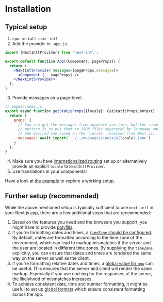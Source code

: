 # Installation

## Typical setup

1. `npm install next-intl`
2. Add the provider in `_app.js`.
```jsx
import {NextIntlProvider} from 'next-intl';

export default function App({Component, pageProps}) {
  return (
    <NextIntlProvider messages={pageProps.messages}>
      <Component {...pageProps} />
    </NextIntlProvider>
  );
}
```
3. Provide messages on a page-level.
```js
// pages/index.js
export async function getStaticProps({locale}: GetStaticPropsContext) {
  return {
    props: {
      // You can get the messages from anywhere you like, but the recommended
      // pattern is to put them in JSON files separated by language and read 
      // the desired one based on the `locale` received from Next.js. 
      messages: await import(`../../messages/index/${locale}.json`)
    }
  };
}
```
4. Make sure you have [internationalized routing](https://nextjs.org/docs/advanced-features/i18n-routing) set up or alternatively provide an explicit `locale` to `NextIntlProvider`.
5. Use translations in your components!

Have a look at [the example](../packages/example) to explore a working setup.

## Further setup (recommended)

While the above mentioned setup is typically sufficient to use `next-intl` in your Next.js app, there are a few additional steps that are recommended:

1. Based on the features you need and the browsers you support, you might have to provide [polyfills](https://formatjs.io/docs/polyfills).
2. If you're formatting dates and times, a [`timeZone` should be configured](./usage.md#time-zones). By default, dates are formatted according to the time zone of the environment, which can lead to markup mismatches if the server and the user are located in different time zones. By supplying the `timeZone` explicitly, you can ensure that dates and times are rendered the same way on the server as well as the client.
3. If you're formatting relative dates and times, a [global value for `now`](./usage.md#formatRelativeTime) can be useful. This ensures that the server and client will render the same markup. Especially if you use caching for the responses of the server, the likelyhood of mismatches increases.
4. To achieve consistent date, time and number formatting, it might be useful to set up [global formats](./usage.md#global-formats) which ensure consistent formatting across the app.
